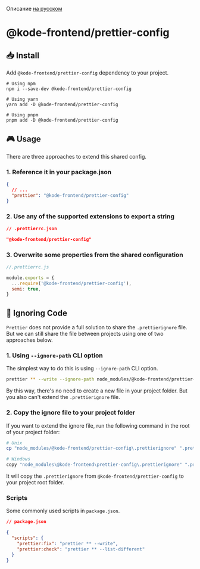 Описание [на русском](https://github.com/appKODE/frontend-depend/blob/main/packages/prettier-config/docs/README-ru.md)

# @kode-frontend/prettier-config

## 📥 Install

Add `@kode-frontend/prettier-config` dependency to your project.

```shell
# Using npm
npm i --save-dev @kode-frontend/prettier-config

# Using yarn
yarn add -D @kode-frontend/prettier-config

# Using pnpm
pnpm add -D @kode-frontend/prettier-config
```

## 🎮 Usage

There are three approaches to extend this shared config.

### 1. Reference it in your package.json

```json
{
  // ...
  "prettier": "@kode-frontend/prettier-config"
}
```

### 2. Use any of the supported extensions to export a string

```json
// .prettierrc.json

"@kode-frontend/prettier-config"
```

### 3. Overwrite some properties from the shared configuration

```javascript
//.prettierrc.js

module.exports = {
  ...require('@kode-frontend/prettier-config'),
  semi: true,
}
```

## 🙈 Ignoring Code

`Prettier` does not provide a full solution to share the `.prettierignore` file. But we can still share the file between projects using one of two approaches below.

### 1. Using `--ignore-path` CLI option

The simplest way to do this is using `--ignore-path` CLI option.

```bash
prettier ** --write --ignore-path node_modules/@kode-frontend/prettier-config/.prettierignore
```

By this way, there's no need to create a new file in your project folder. But you also can't extend the `.prettierignore` file.

### 2. Copy the ignore file to your project folder

If you want to extend the ignore file, run the following command in the root of your project folder:

```bash
# Unix
cp "node_modules/@kode-frontend/prettier-config\.prettierignore" ".prettierignore"

# Windows
copy "node_modules\@kode-frontend\prettier-config\.prettierignore" ".prettierignore"
```

It will copy the `.prettierignore` from `@kode-frontend/prettier-config` to your project root folder.

### Scripts

Some commonly used scripts in `package.json`.

```json
// package.json

{
  "scripts": {
    "prettier:fix": "prettier ** --write",
    "prettier:check": "prettier ** --list-different"
  }
}
```
